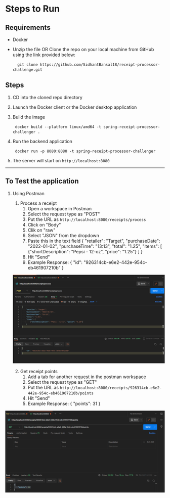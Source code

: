 # Steps to Run

## Requirements
- Docker
- Unzip the file OR Clone the repo on your local machine from GitHub using the link provided below:

        git clone https://github.com/SidhantBansal18/receipt-processor-challenge.git


## Steps

1. CD into the cloned repo directory
2. Launch the Docker client or the Docker desktop application
3. Build the image

        docker build --platform linux/amd64 -t spring-receipt-processor-challenger .

4. Run the backend application 

        docker run -p 8080:8080 -t spring-receipt-processor-challenger

5. The server will start on `http://localhost:8080`

---

## To Test the application

1. Using Postman
    1. Process a receipt
       1. Open a workspace in Postman
       2. Select the request type as "POST"
       3. Put the URL as `http://localhost:8080/receipts/process`
       4. Click on "Body"
       5. Clik on "raw"
       6. Select "JSON" from the dropdown
       7. Paste this in the text field
          {
          "retailer": "Target",
          "purchaseDate": "2022-01-02",
          "purchaseTime": "13:13",
          "total": "1.25",
          "items": [
          {"shortDescription": "Pepsi - 12-oz", "price": "1.25"}
          ]
          }
       8. Hit "Send"
       9. Example Response:
          {
          "id": "926314cb-e6e2-442e-954c-eb461907210b"
          }
   
   ![postman_post_request](postman_post_request.png)
       
    2. Get receipt points
       1. Add a tab for another request in the postman workspace
       2. Select the request type as "GET"
       3. Put the URL as `http://localhost:8080/receipts/926314cb-e6e2-442e-954c-eb461907210b/points`
       4. Hit "Send"
       5. Example Response:
          {
          "points": 31
          }
          
![postman_get_request](postman_get_request.png)
